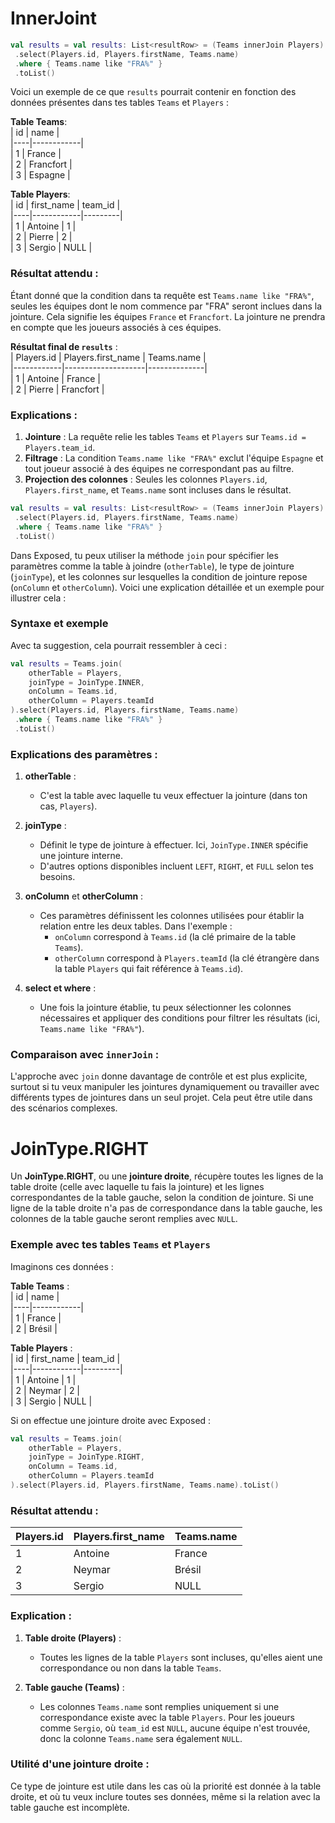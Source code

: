 # InnerJoint
```kotlin
val results = val results: List<resultRow> = (Teams innerJoin Players)
 .select(Players.id, Players.firstName, Teams.name)
 .where { Teams.name like "FRA%" }
 .toList()
 ```
 Voici un exemple de ce que `results` pourrait contenir en fonction des données présentes dans tes tables `Teams` et `Players` :

**Table Teams**:  
| id | name       |  
|----|------------|  
| 1  | France     |  
| 2  | Francfort  |  
| 3  | Espagne    |  

**Table Players**:  
| id | first_name | team_id |  
|----|------------|---------|  
| 1  | Antoine    | 1       |  
| 2  | Pierre     | 2       |  
| 3  | Sergio     | NULL    |  

### Résultat attendu :
Étant donné que la condition dans ta requête est `Teams.name like "FRA%"`, seules les équipes dont le nom commence par "FRA" seront inclues dans la jointure. Cela signifie les équipes `France` et `Francfort`. La jointure ne prendra en compte que les joueurs associés à ces équipes.

**Résultat final de `results`** :  
| Players.id | Players.first_name | Teams.name   |  
|------------|--------------------|--------------|  
| 1          | Antoine            | France       |  
| 2          | Pierre             | Francfort    |  

### Explications :
1. **Jointure** : La requête relie les tables `Teams` et `Players` sur `Teams.id = Players.team_id`.
2. **Filtrage** : La condition `Teams.name like "FRA%"` exclut l'équipe `Espagne` et tout joueur associé à des équipes ne correspondant pas au filtre.
3. **Projection des colonnes** : Seules les colonnes `Players.id`, `Players.first_name`, et `Teams.name` sont incluses dans le résultat.

```kotlin
val results = val results: List<resultRow> = (Teams innerJoin Players)
 .select(Players.id, Players.firstName, Teams.name)
 .where { Teams.name like "FRA%" }
 .toList()
 ```

Dans Exposed, tu peux utiliser la méthode `join` pour spécifier les paramètres comme la table à joindre (`otherTable`), le type de jointure (`joinType`), et les colonnes sur lesquelles la condition de jointure repose (`onColumn` et `otherColumn`). Voici une explication détaillée et un exemple pour illustrer cela :

### Syntaxe et exemple
Avec ta suggestion, cela pourrait ressembler à ceci :

```kotlin
val results = Teams.join(
    otherTable = Players,
    joinType = JoinType.INNER,
    onColumn = Teams.id,
    otherColumn = Players.teamId
).select(Players.id, Players.firstName, Teams.name)
 .where { Teams.name like "FRA%" }
 .toList()
```

### Explications des paramètres :
1. **otherTable** :
   - C'est la table avec laquelle tu veux effectuer la jointure (dans ton cas, `Players`).

2. **joinType** :
   - Définit le type de jointure à effectuer. Ici, `JoinType.INNER` spécifie une jointure interne.
   - D'autres options disponibles incluent `LEFT`, `RIGHT`, et `FULL` selon tes besoins.

3. **onColumn** et **otherColumn** :
   - Ces paramètres définissent les colonnes utilisées pour établir la relation entre les deux tables. Dans l'exemple :
     - `onColumn` correspond à `Teams.id` (la clé primaire de la table `Teams`).
     - `otherColumn` correspond à `Players.teamId` (la clé étrangère dans la table `Players` qui fait référence à `Teams.id`).

4. **select et where** :
   - Une fois la jointure établie, tu peux sélectionner les colonnes nécessaires et appliquer des conditions pour filtrer les résultats (ici, `Teams.name like "FRA%"`).

### Comparaison avec `innerJoin` :
L'approche avec `join` donne davantage de contrôle et est plus explicite, surtout si tu veux manipuler les jointures dynamiquement ou travailler avec différents types de jointures dans un seul projet. Cela peut être utile dans des scénarios complexes.

# JoinType.RIGHT
Un **JoinType.RIGHT**, ou une **jointure droite**, récupère toutes les lignes de la table droite (celle avec laquelle tu fais la jointure) et les lignes correspondantes de la table gauche, selon la condition de jointure. Si une ligne de la table droite n'a pas de correspondance dans la table gauche, les colonnes de la table gauche seront remplies avec `NULL`.

### Exemple avec tes tables `Teams` et `Players`
Imaginons ces données :

**Table Teams** :  
| id | name       |  
|----|------------|  
| 1  | France     |  
| 2  | Brésil     |  

**Table Players** :  
| id | first_name | team_id |  
|----|------------|---------|  
| 1  | Antoine    | 1       |  
| 2  | Neymar     | 2       |  
| 3  | Sergio     | NULL    |  

Si on effectue une jointure droite avec Exposed :
```kotlin
val results = Teams.join(
    otherTable = Players,
    joinType = JoinType.RIGHT,
    onColumn = Teams.id,
    otherColumn = Players.teamId
).select(Players.id, Players.firstName, Teams.name).toList()
```

### Résultat attendu :
| Players.id | Players.first_name | Teams.name |  
|------------|--------------------|------------|  
| 1          | Antoine            | France     |  
| 2          | Neymar             | Brésil     |  
| 3          | Sergio             | NULL       |  

### Explication :
1. **Table droite (Players)** :
   - Toutes les lignes de la table `Players` sont incluses, qu'elles aient une correspondance ou non dans la table `Teams`.

2. **Table gauche (Teams)** :
   - Les colonnes `Teams.name` sont remplies uniquement si une correspondance existe avec la table `Players`. Pour les joueurs comme `Sergio`, où `team_id` est `NULL`, aucune équipe n'est trouvée, donc la colonne `Teams.name` sera également `NULL`.

### Utilité d'une jointure droite :
Ce type de jointure est utile dans les cas où la priorité est donnée à la table droite, et où tu veux inclure toutes ses données, même si la relation avec la table gauche est incomplète.

